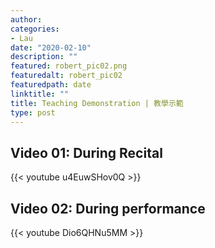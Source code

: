 ```yaml
---
author: 
categories:
- Lau
date: "2020-02-10"
description: ""
featured: robert_pic02.png
featuredalt: robert_pic02
featuredpath: date
linktitle: ""
title: Teaching Demonstration | 教學示範
type: post
---
```

  
  
## Video 01: During Recital

{{< youtube u4EuwSHov0Q >}}  
     
    
    
    
   
## Video 02: During performance

{{< youtube Dio6QHNu5MM >}}